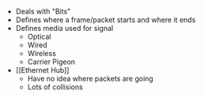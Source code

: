 - Deals with "Bits"
- Defines where a frame/packet starts and where it ends
- Defines media used for signal
	- Optical
	- Wired
	- Wireless
	- Carrier Pigeon
- [[Ethernet Hub]]
	- Have no idea where packets are going
	- Lots of collisions